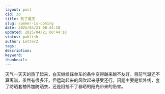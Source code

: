 ```yaml
---
layout: post
cid: 30
title: 到了夏天
slug: summer-is-coming
date: 2025/04/21 08:44:18
updated: 2025/04/21 08:44:18
status: publish
author: LetterZ
tags: 
description: 
keyword: 
thumbnail: 
---
```



天气一天天的热了起来，白天继续踩单车的条件变得越来越不友好，目前气温还不算离谱，虽然有很多汗，但运动起来的风吹起来感受还行。问题主要是紫外线，套了防晒套袖外加防晒衣，还是阻挡不了暴晒的阳光带来的伤害。
